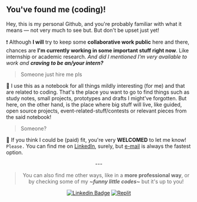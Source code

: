 ## You've found me (coding)!

Hey, this is my personal Github, and you're probably familiar with what it means — not very much to see but. But don't be upset just yet!

❗ Although **I will** try to keep some **collaborative work public** here and there, chances are **I'm currently working in some important stuff right now**. Like internship or academic research. *And did I mentioned I'm very available to work and **craving to be an/your intern?***

> Someone just hire me pls

📒 I use this as a notebook for all things mildly interesting (for me) and that are related to coding. That's the place you want to go to find things such as study notes, small projects, prototypes and drafts I might've forgotten. But here, on the other hand, is the place where big stuff will live, like guided, open source projects, event-related-stuff/contests or relevant pieces from the said notebook!

> Someone?

💸 If you think I could be (paid) fit, you're very **WELCOMED** to let me know! `Please.` You can find me on [LinkedIn](https://www.linkedin.com/in/lucasrgcruz/), surely, but [e-mail](lucasrgcruz@gmail.com) is always the fastest option.

<div align="center">

  \---
  > You can also find me other ways, like in a **more professional way**, or by checking some of my ***\~funny little codes\~*** but it's up to you!

  <a href="https://www.linkedin.com/in/lucasrgcruz/" >![Linkedin Badge](https://img.shields.io/badge/-professional%20way%20👔-blue?style=flat&logo=Linkedin&logoColor=white)</a>
  <a href="https://replit.com/@sbohfm">![Replit](https://img.shields.io/badge/-little%20codes%20here%20👍-black?style=flat&logo=Replit&logoColor=white)</a>
  
</div>
